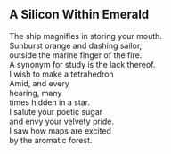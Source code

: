 A Silicon Within Emerald
------------------------
The ship magnifies in storing your mouth.  
Sunburst orange and dashing sailor,  
outside the marine finger of the fire.  
A synonym for study is the lack thereof.  
I wish to make a tetrahedron  
Amid, and every  
hearing, many  
times hidden in a star.  
I salute your poetic sugar  
and envy your velvety pride.  
I saw how maps are excited  
by the aromatic forest.  
